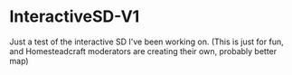 # InteractiveSD-V1
Just a test of the interactive SD I've been working on. (This is just for fun, and Homesteadcraft moderators are creating their own, probably better map)
